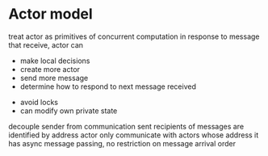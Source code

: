 # Actor model
treat actor as primitives of concurrent computation
in response to message that receive, actor can
- make local decisions
- create more actor
- send more message
- determine how to respond to next message received
+ avoid locks
+ can modify own private state

decouple sender from communication sent
recipients of messages are identified by address
actor only communicate with actors whose address it has
async message passing, no restriction on message arrival order

















